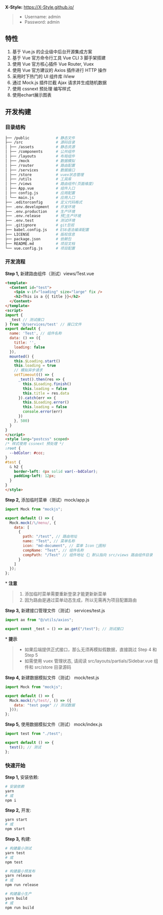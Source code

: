 **X-Style:** <https://X-Style.github.io/>

> - Username: admin
> - Password: admin

## 特性

1.  基于 Vue.js 的企业级中后台开源集成方案
2.  基于 Vue 官方命令行工具 Vue CLI 3 脚手架搭建
3.  使用 Vue 官方核心插件 Vue Router, Vuex
4.  使用 Vue 官方建议的 Axios 插件进行 HTTP 操作
5.  采用时下热门的 UI 组件库 iView
6.  通过 Mock.js 插件拦截 Ajax 请求并生成随机数据
7.  使用 cssnext 预处理 编写样式
8.  使用echart展示图表

## 开发构建

### 目录结构

```bash
├── /public            # 静态文件
├── /src               # 源码目录
│ ├── /assets          # 静态资源
│ ├── /components      # 公共组件
│ ├── /layouts         # 布局组件
│ ├── /mock            # 数据模拟
│ ├── /router          # 路由配置
│ ├── /services        # 数据接口
│ ├── /store           # vuex状态管理
│ ├── /utils           # 工具库
│ ├── /views           # 路由组件(页面维度)
│ ├── App.vue          # 组件入口
│ ├── config.js        # 应用配置
│ └── main.js          # 应用入口
├── .editorconfig      # 定义代码格式
├── .env.development   # 开发环境
├── .env.production    # 生产环境
├── .env.release       # 预生产环境
├── .env.test          # 测试环境
├── .gitignore         # git忽视
├── babel.config.js    # ES6语法编译配置
├── LICENSE            # 版权信息
├── package.json       # 依赖包
├── README.md          # 项目文档
└── vue.config.js      # 项目配置
```

### 开发流程

**Step 1,** 新建路由组件（测试）views/Test.vue

```html
<template>
  <Content id="test">
    <Spin v-if="loading" size="large" fix />
    <h2>This is a {{ title }}</h2>
  </Content>
</template>
<script>
import {
  _test // 测试接口
} from '@/services/test' // 接口文件
export default {
  name: 'Test', // 组件名称
  data: () => ({
    title: '',
    loading: false
  }),
  mounted() {
    this.$Loading.start()
    this.loading = true
    // 模拟异步请求
    setTimeout(() => {
      _test().then(res => {
        this.$Loading.finish()
        this.loading = false
        this.title = res.data
      }).catch(err => {
        this.$Loading.error()
        this.loading = false
        console.error(err)
      })
    }, 500)
  }
}
</script>
<style lang="postcss" scoped>
/* 样式使用 cssnext 预处理 */
:root {
  --bdColor: #ccc;
}
#test {
  & h2 {
    border-left: 4px solid var(--bdColor);
    padding-left: 12px;
  }
}
</style>
```

**Step 2,** 添加临时菜单（测试）mock/app.js

```javascript
import Mock from "mockjs";

export default () => {
  Mock.mock(/\/menu/, {
    data: [
      {
        path: "/test", // 路由地址
        name: "Test", // 菜单名称
        icon: "md-document", // 菜单 Icon 图标
        compName: "Test", // 组件名称
        compPath: "/Test" // 组件地址（ 默认指向 src/views 路由组件目录
      }
    ]
  });
};
```

\* **注意**

> 1.  添加临时菜单需要重新登录才能更新新菜单
> 2.  因为路由是通过菜单动态生成，所以无需再为项目配置路由

**Step 3,** 新建接口管理文件（测试） services/test.js

```javascript
import ax from "@/utils/axios";

export const _test = () => ax.get("/test"); // 测试接口
```

\* **提示**

> - 如果后端提供正式接口，那么无须再模拟假数据，直接跳过 Step 4 和 Step 5
> - 如需使用 vuex 管理状态, 请阅读 src/layouts/partials/Sidebar.vue 组件和 src/store 目录源码

**Step 4,** 新建数据模拟文件（测试） mock/test.js

```javascript
import Mock from "mockjs";

export default () => {
  Mock.mock(/\/test/, () => ({
    data: "test page" // 测试数据
  }));
};
```

**Step 5,** 使用数据模拟文件（测试） mock/index.js

```javascript
import test from "./test";

export default () => {
  test(); // 测试
};
```

### 快速开始

**Step 1,** 安装依赖:

```bash
# 安装依赖
yarn
# 或
npm i
```

**Step 2,** 开发:

```bash
yarn start
# 或
npm start
```

**Step 3,** 构建:

```bash
# 构建最小测试
yarn test
# 或
npm test

# 构建最小预发布
yarn release
# 或
npm run release

# 构建最小生产
yarn build
# 或
npm run build
```
